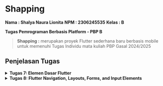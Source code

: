 # Shapping

**Nama : Shalya Naura Lionita**
**NPM : 2306245535**
**Kelas : B**

**Tugas Pemrograman Berbasis Platform - PBP B**

>**Shapping :** merupakan proyek Flutter sederhana baru berbasis mobile untuk memenuhi Tugas Individu mata kuliah PBP Gasal 2024/2025

## **Penjelasan Tugas**

<details>
<summary> <b> Tugas 7: Elemen Dasar Flutter </b> </summary>

## **Jawaban Tugas 7**

* ### Jelaskan apa yang dimaksud dengan stateless widget dan stateful widget, dan jelaskan perbedaan dari keduanya.

Stateless Widget adalah widget yang tidak memiliki state yang dapat berubah. Artinya, widget ini tidak bisa diperbarui atau diubah setelah pertama kali dibuat. Stateless widget cocok digunakan untuk elemen UI yang sifatnya statis, seperti teks, ikon, atau gambar yang tidak akan berubah sepanjang waktu. Contohnya termasuk Text, Icon, dan Image.

Stateful Widget adalah widget yang memiliki state yang dapat berubah selama siklus hidupnya. Ini memungkinkan widget untuk menampilkan data yang bisa diperbarui, seperti teks yang berubah atau animasi. Untuk membuat widget yang bersifat dinamis atau interaktif, seperti form input atau tombol yang bisa ditekan, kita biasanya menggunakan stateful widget. Contoh dari stateful widget adalah Checkbox, Slider, atau TextField.

**Tambahan :** Stateless widget tidak dapat diperbarui setelah diinisialisasi, sedangkan stateful widget dapat mengalami perubahan yang menyebabkan tampilan UI-nya diperbarui selama aplikasi berjalan.

* ### Sebutkan widget apa saja yang kamu gunakan pada proyek ini dan jelaskan fungsinya.

Pada proyek ini, terdapat beberapa widget yang telah saya gunakan, yaitu:
1. MaterialApp
Widget utama aplikasi Flutter yang mengatur beberapa konfigurasi penting, seperti tema aplikasi dan halaman utama. Pada kode ini, MaterialApp juga mengatur colorScheme untuk menentukan warna utama (primarySwatch: Colors.yellow) dan warna sekunder (secondary: Colors.orange[900]), serta menetapkan MyHomePage sebagai halaman utama aplikasi.

2. MyHomePage
MyHomePage merupakan StatelessWidget yang berfungsi sebagai halaman utama aplikasi. Pada halaman ini, berbagai komponen UI disusun dengan layout dasar yang diberikan oleh Scaffold, termasuk AppBar, Column, Row, GridView, dan InfoCard.

3. Scaffold
Struktur dasar halaman Flutter yang menyediakan AppBar, body, dan elemen lainnya. Di MyHomePage, Scaffold menampung AppBar di bagian atas dan Column di dalam body, tempat widget lainnya ditempatkan.

4. AppBar
Bagian atas halaman yang menampilkan judul aplikasi "Shapping" dengan warna teks Colors.orange dan latar belakang sesuai dengan primary dari tema aplikasi.

5. Column dan Row
Menyusun widget secara vertikal. Pada MyHomePage, Column digunakan untuk menampilkan beberapa elemen seperti Row (berisi InfoCard), Text, dan GridView. Sedangkan row Menyusun widget secara horizontal. Dalam kode ini, Row berisi tiga InfoCard untuk menampilkan informasi seperti NPM, Nama, dan Kelas.

6. InfoCard
Widget custom yang menggunakan Card untuk menampilkan informasi dengan judul (title) dan konten (content). Card ini digunakan untuk menampilkan data NPM, nama, dan kelas secara rapi dengan tampilan berbayang.

7. Text
Digunakan untuk menampilkan teks "Welcome to Shapping" di halaman utama, dengan gaya teks bold dan ukuran font 18.

8. GridView.count
Membuat layout grid dengan jumlah kolom yang tetap (3 kolom di proyek ini) untuk menampilkan ItemCard yang berisi menu utama, seperti "Lihat Daftar Produk", "Tambah Produk", dan "Logout". GridView.count juga dilengkapi dengan crossAxisSpacing dan mainAxisSpacing untuk mengatur jarak antar-kolom dan antar-baris.

9. ItemCard
Widget custom yang menggunakan Material untuk menyediakan warna latar belakang berdasarkan warna pada ItemHomepage, dan InkWell untuk membuat efek klik pada kartu. ItemCard berisi ikon (Icon) dan teks (Text) yang ditampilkan di tengah kartu, sesuai dengan data dari ItemHomepage.

10. Material
Membuat elemen dengan gaya Material Design. Pada ItemCard, Material digunakan sebagai latar belakang kartu dengan warna sesuai properti item.color.

11. InkWell
Widget untuk mendeteksi interaksi pengguna (seperti klik) dan menampilkan efek seperti ripple. Pada ItemCard, InkWell dipakai untuk membuat kartu interaktif. Ketika kartu diklik, InkWell memicu aksi onTap yang menampilkan pesan SnackBar.

12. SnackBar
Menampilkan pesan sementara di bagian bawah layar untuk memberi umpan balik ketika pengguna menekan ItemCard. Pesan ini menunjukkan bahwa pengguna telah menekan tombol tertentu, seperti "Kamu telah menekan tombol Lihat Daftar Produk!".

13. Icon
Menampilkan ikon sesuai dengan yang didefinisikan dalam ItemHomepage. Ikon ditampilkan di ItemCard dengan warna putih dan ukuran 30, menyesuaikan tema dan warna latar ItemCard.

* ### Apa fungsi dari setState()? Jelaskan variabel apa saja yang dapat terdampak dengan fungsi tersebut.

setState() adalah metode yang digunakan dalam Stateful widget untuk memberi tahu Flutter bahwa ada perubahan state yang harus diterapkan pada widget tersebut. Ketika setState() dipanggil, Flutter akan menjalankan ulang metode build() dan memperbarui UI berdasarkan perubahan state tersebut. Fungsi ini umumnya digunakan untuk memperbarui data yang akan memengaruhi tampilan.

Variabel yang dapat terdampak oleh setState() adalah variabel-variabel yang berada dalam State class dan berfungsi untuk menyimpan data dinamis dalam widget tersebut. Sebagai contoh, jika ada variabel counter yang bertambah setiap kali tombol ditekan, memanggil setState() pada saat menambah counter akan memperbarui UI untuk menampilkan nilai counter yang baru.

* ### Jelaskan perbedaan antara const dengan final.

const: Menandakan bahwa nilai variabel bersifat konstan atau tidak berubah dan nilainya ditentukan pada saat kompilasi. Variabel const harus diinisialisasi dengan nilai konstan atau literal yang sudah diketahui saat kompilasi.

final: Menandakan bahwa variabel hanya dapat diinisialisasi sekali saja, tetapi nilainya bisa ditentukan saat runtime, bukan hanya saat kompilasi. Jadi, final lebih fleksibel karena bisa digunakan untuk nilai yang tidak diketahui pada saat kompilasi, tetapi tidak bisa diubah setelah diberi nilai.

## **Implementasi Checklist**

* ### Membuat Program Flutter Baru

Menyiapkan direktori baru kemudian menjalankan perintah berikut pada terminal sehingga dapat membuat proyek Flutter baru.
```
flutter create shapping
```

Masuk ke dalam folder 'shapping' dari terminal
```
cd shapping
```

Membuat file menu.dart baru di dalam proyek Flutter dan di dalam direktori lib, kemudian import : 
```
import 'package:flutter/material.dart';
```

Memindahkan `class MyHomePage ...` dari main.dart ke menu.dart lalu menghapus  `class _MyHomePage State ...` di main.dart.

Menambahkan import kode menu.dart ke main.dart
```
`import 'package:shapping/menu.dart';`
```

* ### Membuat Tombol Sederhana
Menambahkan dan mengganti kode dalam menu.dart menjadi seperti ini:
```
import 'package:flutter/material.dart';

class MyHomePage extends StatelessWidget {
  MyHomePage({super.key});
  final String npm = '2306245535'; // NPM
  final String name = 'Shalya Naura Lionita'; // Nama
  final String className = 'PBP B'; // Kelas
  final List<ItemHomepage> items = [
    ItemHomepage("Lihat Daftar Produk", Icons.shopping_bag,
        Colors.orange[900]!), // Dark orange
    ItemHomepage(
        "Tambah Produk", Icons.add, Colors.orange[600]!), // Medium orange
    ItemHomepage("Logout", Icons.logout, Colors.orange[300]!), // Light orange
  ];

  @override
  Widget build(BuildContext context) {
    // Scaffold menyediakan struktur dasar halaman dengan AppBar dan body.
    return Scaffold(
      // AppBar adalah bagian atas halaman yang menampilkan judul.
      appBar: AppBar(
        title: const Text(
          'Shapping',
          style: TextStyle(
            color: Colors.orange,
            fontWeight: FontWeight.bold,
          ),
        ),
        // Warna latar belakang AppBar diambil dari skema warna tema aplikasi.
        backgroundColor: Theme.of(context).colorScheme.primary,
      ),
      // Body halaman dengan padding di sekelilingnya.
      body: Padding(
        padding: const EdgeInsets.all(16.0),
        // Menyusun widget secara vertikal dalam sebuah kolom.
        child: Column(
          crossAxisAlignment: CrossAxisAlignment.center,
          children: [
            // Row untuk menampilkan 3 InfoCard secara horizontal.
            Row(
              mainAxisAlignment: MainAxisAlignment.spaceEvenly,
              children: [
                InfoCard(title: 'NPM', content: npm),
                InfoCard(title: 'Name', content: name),
                InfoCard(title: 'Class', content: className),
              ],
            ),

            // Memberikan jarak vertikal 16 unit.
            const SizedBox(height: 16.0),

            // Menempatkan widget berikutnya di tengah halaman.
            Center(
              child: Column(
                // Menyusun teks dan grid item secara vertikal.

                children: [
                  // Menampilkan teks sambutan dengan gaya tebal dan ukuran 18.
                  const Padding(
                    padding: EdgeInsets.only(top: 16.0),
                    child: Text(
                      'Welcome to Shapping',
                      style: TextStyle(
                        fontWeight: FontWeight.bold,
                        fontSize: 18.0,
                      ),
                    ),
                  ),

                  // Grid untuk menampilkan ItemCard dalam bentuk grid 3 kolom.
                  GridView.count(
                    primary: true,
                    padding: const EdgeInsets.all(20),
                    crossAxisSpacing: 10,
                    mainAxisSpacing: 10,
                    crossAxisCount: 3,
                    // Agar grid menyesuaikan tinggi kontennya.
                    shrinkWrap: true,

                    // Menampilkan ItemCard untuk setiap item dalam list items.
                    children: items.map((ItemHomepage item) {
                      return ItemCard(item);
                    }).toList(),
                  ),
                ],
              ),
            ),
          ],
        ),
      ),
    );
  }
}

class InfoCard extends StatelessWidget {
  // Kartu informasi yang menampilkan title dan content.

  final String title; // Judul kartu.
  final String content; // Isi kartu.

  const InfoCard({super.key, required this.title, required this.content});

  @override
  Widget build(BuildContext context) {
    return Card(
      // Membuat kotak kartu dengan bayangan dibawahnya.
      elevation: 2.0,
      child: Container(
        // Mengatur ukuran dan jarak di dalam kartu.
        width: MediaQuery.of(context).size.width /
            3.5, // menyesuaikan dengan lebar device yang digunakan.
        padding: const EdgeInsets.all(16.0),
        // Menyusun title dan content secara vertikal.
        child: Column(
          children: [
            Text(
              title,
              style: const TextStyle(fontWeight: FontWeight.bold),
            ),
            const SizedBox(height: 8.0),
            Text(content),
          ],
        ),
      ),
    );
  }
}

class ItemHomepage {
  final String name;
  final IconData icon;
  final Color color;

  ItemHomepage(this.name, this.icon, this.color);
}

class ItemCard extends StatelessWidget {
  // Menampilkan kartu dengan ikon dan nama.

  final ItemHomepage item;

  const ItemCard(this.item, {super.key});

  @override
  Widget build(BuildContext context) {
    return Material(
      // Menentukan warna latar belakang dari tema aplikasi.
      color: item.color,
      // Membuat sudut kartu melengkung.
      borderRadius: BorderRadius.circular(12),

      child: InkWell(
        // Aksi ketika kartu ditekan.
        onTap: () {
          // Menampilkan pesan SnackBar saat kartu ditekan.
          ScaffoldMessenger.of(context)
            ..hideCurrentSnackBar()
            ..showSnackBar(SnackBar(
                content: Text("Kamu telah menekan tombol ${item.name}!")));
        },
        // Container untuk menyimpan Icon dan Text
        child: Container(
          padding: const EdgeInsets.all(8),
          child: Center(
            child: Column(
              // Menyusun ikon dan teks di tengah kartu.
              mainAxisAlignment: MainAxisAlignment.center,
              children: [
                Icon(
                  item.icon,
                  color: Colors.white,
                  size: 30.0,
                ),
                const Padding(padding: EdgeInsets.all(3)),
                Text(
                  item.name,
                  textAlign: TextAlign.center,
                  style: const TextStyle(color: Colors.white),
                ),
              ],
            ),
          ),
        ),
      ),
    );
  }
}
```

* ### Menjalankan program dan push ke github
Setelah kode selesai dibuat, jalankan perintah 
```
flutter run
```
di terminal pada root folder untuk memeriksa apakah kode yang dibuat sudah benar.

Setelah kode sudah berjalan dengan benar, melakukan push ke github dengan menjalankan perintah 'git init', 'git add .', 'git commit', dan 'git push' ke dalam repositori baru yang telah dibuat (disini namanya adalah shapping-mobile).

</details>

<details>
<summary> <b> Tugas 8: Flutter Navigation, Layouts, Forms, and Input Elements </b> </summary>

## **Jawaban Tugas 8**

* ### Apa kegunaan const di Flutter? Jelaskan apa keuntungan ketika menggunakan const pada kode Flutter. Kapan sebaiknya kita menggunakan const, dan kapan sebaiknya tidak digunakan?

Di Flutter, keyword const digunakan untuk menandai nilai atau widget yang bersifat immutable (tidak dapat diubah) dan tetap selama runtime aplikasi. Dengan const, Flutter dapat mengidentifikasi elemen-elemen yang tidak perlu di-render ulang karena tidak akan berubah, sehingga menghemat penggunaan memori dan meningkatkan performa aplikasi.

**Keuntungan menggunakan const:**

Mengurangi Render Ulang: Saat menggunakan const, Flutter tahu bahwa widget tersebut tidak akan berubah, sehingga dapat menghindari proses rebuild dan mempercepat waktu render.
Optimisasi Memori: const memungkinkan Flutter untuk menyimpan nilai yang sama hanya sekali di memori, mengurangi penggunaan memori secara keseluruhan.
Membantu dengan Debugging: Penggunaan const mempermudah untuk mengidentifikasi bagian-bagian dari UI yang bersifat statis atau dinamis, memudahkan proses debugging.

**Kapan menggunakan const:**

Gunakan const pada widget atau nilai yang benar-benar tidak berubah sepanjang lifecycle aplikasi, seperti ikon statis, teks statis, atau warna.
Pada widget yang diinisialisasi dengan nilai tetap, seperti Text("Hello World"), penggunaan const akan meningkatkan efisiensi render.

**Kapan tidak menggunakan const:**

Jangan gunakan const pada widget yang nilai atau tampilannya dapat berubah, seperti elemen yang tergantung pada input pengguna atau data yang dinamis.
Jika sebuah widget menerima parameter yang berubah-ubah atau berasal dari variabel, maka const sebaiknya tidak digunakan karena widget tersebut perlu di-render ulang saat data berubah.
Dengan menggunakan const secara tepat, kita bisa mendapatkan aplikasi yang lebih efisien dan performa yang lebih baik, terutama untuk aplikasi yang kompleks atau dengan banyak elemen UI.

* ### Jelaskan dan bandingkan penggunaan Column dan Row pada Flutter. Berikan contoh implementasi dari masing-masing layout widget ini!

Di Flutter, Column dan Row adalah widget untuk menyusun elemen secara vertikal dan horizontal.

**Column:** Menyusun elemen dari atas ke bawah. Mengisi lebar penuh, sementara tinggi disesuaikan dengan jumlah elemen. Gunakan mainAxisAlignment dan crossAxisAlignment untuk mengatur posisi elemen secara vertikal dan horizontal. Cocok untuk layout vertikal seperti formulir. Contoh (left_drawer.dart) :
```
Column(
  children: [
    Text(
      'Shapping',
      textAlign: TextAlign.center,
      style: TextStyle(
        fontSize: 24,
        fontWeight: FontWeight.bold,
        color: Colors.orange,
      ),
    ),
    Padding(padding: EdgeInsets.all(8)),
    Text(
      "Ayo tambahkan product kesukaanmu!",
      textAlign: TextAlign.center,
      style: TextStyle(
        fontSize: 15,
        fontWeight: FontWeight.normal,
        color: Colors.orange,
      ),
    ),
  ],
),
```

**Row:** Menyusun elemen dari kiri ke kanan. Mengisi tinggi penuh, sementara lebar disesuaikan dengan jumlah elemen. mainAxisAlignment dan crossAxisAlignment mengatur posisi elemen secara horizontal dan vertikal. Cocok untuk layout horizontal seperti bilah navigasi. Contoh :
```
Row(
  mainAxisAlignment: MainAxisAlignment.spaceEvenly,
  children: [
    InfoCard(title: 'NPM', content: npm),
    InfoCard(title: 'Name', content: name),
    InfoCard(title: 'Class', content: className),
  ],
),
```

* ### Sebutkan apa saja elemen input yang kamu gunakan pada halaman form yang kamu buat pada tugas kali ini. Apakah terdapat elemen input Flutter lain yang tidak kamu gunakan pada tugas ini? Jelaskan!

Pada halaman form ProductEntryFormPage, terdapat beberapa elemen input utama yang digunakan, yaitu:

1. TextFormField untuk "Product" - Input teks untuk nama produk, dilengkapi dengan validator untuk memastikan input tidak kosong.
2. TextFormField untuk "Amount" - Input numerik untuk jumlah produk, dengan validator yang memastikan input tidak kosong dan berupa angka.
3. TextFormField untuk "Description" - Input teks untuk deskripsi produk, dengan validator untuk memastikan input tidak kosong.
4. ElevatedButton untuk "Save" - Tombol untuk menyimpan data input yang menampilkan dialog konfirmasi saat data tersimpan.

Elemen input lain di Flutter yang tidak digunakan ada beberapa, seperti Checkbox untuk memilih opsi boolean, Radio Button untuk memilih satu opsi dari beberapa pilihan, Switch untuk toggle antara dua status, Slider untuk memilih nilai dalam rentang tertentu, serta DropdownButton untuk memilih dari daftar opsi.

Elemen-elemen ini tidak digunakan karena form yang dibuat hanya memerlukan input teks dan angka sederhana, tanpa opsi boolean atau pilihan dari daftar.

* ### Bagaimana cara kamu mengatur tema (theme) dalam aplikasi Flutter agar aplikasi yang dibuat konsisten? Apakah kamu mengimplementasikan tema pada aplikasi yang kamu buat?

Dalam aplikasi Flutter, tema diatur melalui ThemeData, yang diterapkan pada widget MaterialApp. Ini memungkinkan kita untuk menetapkan gaya warna, font, bentuk, dan elemen UI lainnya secara konsisten di seluruh aplikasi. Dengan menggunakan tema, kita bisa memastikan aplikasi memiliki tampilan yang seragam, serta memudahkan perubahan desain hanya dengan mengupdate nilai tema.

Dalam kode yang saya buat, saya telah mengimplementasikan tema dengan menggunakan colorScheme.primary dan colorScheme.secondary untuk menentukan warna elemen UI seperti AppBar, Drawer, dan tombol. Hal ini memastikan bahwa warna utama dan sekunder tetap konsisten di seluruh aplikasi, memberikan tampilan yang lebih seragam.

* ### Bagaimana cara kamu menangani navigasi dalam aplikasi dengan banyak halaman pada Flutter?

Dalam aplikasi Flutter dengan banyak halaman, navigasi diatur menggunakan Navigator dan MaterialPageRoute. Flutter menyediakan berbagai metode navigasi yang memungkinkan perpindahan antar halaman dengan mulus, baik untuk mendorong (push) halaman baru ke dalam stack atau untuk menggantikan (replace) halaman yang ada.

Pada proyek saya, navigasi dilakukan dengan Navigator.push dan Navigator.pushReplacement untuk berpindah ke halaman formulir atau halaman utama. Ini membuat navigasi tetap efisien, serta memastikan pengguna tidak menumpuk terlalu banyak halaman dalam stack. Berikut contoh dalam kode saya :

**Navigator.push :**
```
if (item.name == "Tambah Produk") {
  Navigator.push(
    context,
    MaterialPageRoute(
        builder: (context) => const ProductEntryFormPage()),
  );
}
```

**Navigator.pushReplacement :**
```
onTap: () {
  Navigator.pushReplacement(
      context,
      MaterialPageRoute(
        builder: (context) => MyHomePage(),
      ));
},
```

## **Implementasi Checklist**

* ### Membuat halaman tambah Form
Membuat berkas baru pada direktori lib dengan nama 'productentry_form.dart' kemudian diisi dengan kode :
```
import 'package:flutter/material.dart';
import 'package:shapping/widgets/left_drawer.dart';

class ProductEntryFormPage extends StatefulWidget {
  const ProductEntryFormPage({super.key});

  @override
  State<ProductEntryFormPage> createState() => _ProductEntryFormPageState();
}

class _ProductEntryFormPageState extends State<ProductEntryFormPage> {
  final _formKey = GlobalKey<FormState>();
  String _productname = "";
  String _description = "";
  int _amount = 0;
  @override
  Widget build(BuildContext context) {
    return Scaffold(
      appBar: AppBar(
        title: const Center(
          child: Text(
            'Form Tambah Product',
          ),
        ),
        backgroundColor: Theme.of(context).colorScheme.primary,
        foregroundColor: Colors.orange[900],
      ),
      drawer:
          const LeftDrawer(), // Menggunakan drawer yang diimport dari left_drawer.dart
      body: Form(
        key: _formKey,
        child: SingleChildScrollView(
            child: Column(
          crossAxisAlignment: CrossAxisAlignment.start,
          children: [
            Padding(
              padding: const EdgeInsets.all(8.0),
              child: TextFormField(
                decoration: InputDecoration(
                  hintText: "Product",
                  labelText: "Product",
                  border: OutlineInputBorder(
                    borderRadius: BorderRadius.circular(5.0),
                  ),
                ),
                onChanged: (String? value) {
                  setState(() {
                    _productname = value!;
                  });
                },
                validator: (String? value) {
                  if (value == null || value.isEmpty) {
                    return "Product tidak boleh kosong!";
                  }
                  return null;
                },
              ),
            ),
            Padding(
              padding: const EdgeInsets.all(8.0),
              child: TextFormField(
                decoration: InputDecoration(
                  hintText: "Amount",
                  labelText: "Amount",
                  border: OutlineInputBorder(
                    borderRadius: BorderRadius.circular(5.0),
                  ),
                ),
                onChanged: (String? value) {
                  setState(() {
                    _amount = int.tryParse(value!) ?? 0;
                  });
                },
                validator: (String? value) {
                  if (value == null || value.isEmpty) {
                    return "Amount tidak boleh kosong!";
                  }
                  if (int.tryParse(value) == null) {
                    return "Amount harus berupa angka!";
                  }
                  return null;
                },
              ),
            ),
            Padding(
              padding: const EdgeInsets.all(8.0),
              child: TextFormField(
                decoration: InputDecoration(
                  hintText: "Description",
                  labelText: "Description",
                  border: OutlineInputBorder(
                    borderRadius: BorderRadius.circular(5.0),
                  ),
                ),
                onChanged: (String? value) {
                  setState(() {
                    _description = value!;
                  });
                },
                validator: (String? value) {
                  if (value == null || value.isEmpty) {
                    return "Description tidak boleh kosong!";
                  }
                  return null;
                },
              ),
            ),
            Align(
              alignment: Alignment.bottomCenter,
              child: Padding(
                padding: const EdgeInsets.all(8.0),
                child: ElevatedButton(
                  style: ButtonStyle(
                    backgroundColor: MaterialStateProperty.all(
                        Theme.of(context).colorScheme.primary),
                  ),
                  onPressed: () {
                    if (_formKey.currentState!.validate()) {
                      showDialog(
                        context: context,
                        builder: (context) {
                          return AlertDialog(
                            title: const Text('Product berhasil tersimpan'),
                            content: SingleChildScrollView(
                              child: Column(
                                crossAxisAlignment: CrossAxisAlignment.start,
                                children: [
                                  Text('Product : $_productname'),
                                  Text('Amount : $_amount'),
                                  Text('Description : $_description'),
                                ],
                              ),
                            ),
                            actions: [
                              TextButton(
                                child: const Text('OK'),
                                onPressed: () {
                                  Navigator.pop(context);
                                  _formKey.currentState!.reset();
                                },
                              ),
                            ],
                          );
                        },
                      );
                    }
                  },
                  child: const Text(
                    "Save",
                    style: TextStyle(color: Colors.orange),
                  ),
                ),
              ),
            ),
          ],
        )),
      ),
    );
  }
}
```

* ### Navigasi ke form
Mmeindahkan fungsi ItemHomePage dan ItemCard ke dalam berkas baru bernama product_card di dalam direktori widgets, kemudian menambahkan kode berikut pada fungsi onTap() sebagai berikut :
```
onTap: () {
  ScaffoldMessenger.of(context)
    ..hideCurrentSnackBar()
    ..showSnackBar(SnackBar(
        content: Text("Kamu telah menekan tombol ${item.name}!")));

  if (item.name == "Tambah Produk") {
    Navigator.push(
      context,
      MaterialPageRoute(
          builder: (context) => const ProductEntryFormPage()),
    );
  }
},
```

* ### Membuat sebuah drawer
Membuat berkas baru pada direktori baru di dalam direktori lib sehingga path menjadi lib/widgets/left_drawer.dart, kemudian mengisi left_drawer.dart dengan kode :
```
import 'package:flutter/material.dart';
import 'package:shapping/screens/menu.dart';
import 'package:shapping/screens/productentry_form.dart';

class LeftDrawer extends StatelessWidget {
  const LeftDrawer({super.key});

  @override
  Widget build(BuildContext context) {
    return Drawer(
      child: ListView(
        children: [
          DrawerHeader(
            decoration: BoxDecoration(
              color: Theme.of(context).colorScheme.primary,
            ),
            child: const Column(
              children: [
                Text(
                  'Shapping',
                  textAlign: TextAlign.center,
                  style: TextStyle(
                    fontSize: 24,
                    fontWeight: FontWeight.bold,
                    color: Colors.orange,
                  ),
                ),
                Padding(padding: EdgeInsets.all(8)),
                Text(
                  "Ayo tambahkan product kesukaanmu!",
                  textAlign: TextAlign.center,
                  style: TextStyle(
                    fontSize: 15,
                    fontWeight: FontWeight.normal,
                    color: Colors.orange,
                  ),
                ),
              ],
            ),
          ),
          ListTile(
            leading: const Icon(Icons.home_outlined),
            title: const Text('Halaman Utama'),
            // Bagian redirection ke MyHomePage
            onTap: () {
              Navigator.pushReplacement(
                  context,
                  MaterialPageRoute(
                    builder: (context) => MyHomePage(),
                  ));
            },
          ),
          ListTile(
            leading: const Icon(Icons.mood),
            title: const Text('Tambah Product'),
            // Bagian redirection ke MoodEntryFormPage
            onTap: () {
              // Navigasi ke halaman MoodEntryFormPage
              Navigator.push(
                context,
                MaterialPageRoute(builder: (context) => ProductEntryFormPage()),
              );
            },
          ),
        ],
      ),
    );
  }
}
```

</details>